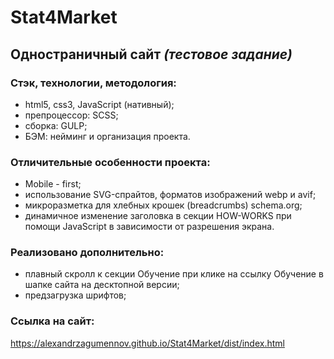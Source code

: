 # **Stat4Market**
## Одностраничный сайт *(тестовое задание)* 
### Стэк, технологии, методология:
* html5, css3, JavaScript (нативный);
* препроцессор: SCSS;
* сборка: GULP;
* БЭМ: нейминг и организация проекта.

### Отличительные особенности проекта: 
- Mobile - first;
- иcпользование SVG-спрайтов, форматов изображений webp и avif;
- микроразметка для хлебных крошек (breadcrumbs) schema.org; 
- динамичное изменение заголовка в секции HOW-WORKS при помощи JavaScript в зависимости от разрешения экрана.

### Реализовано дополнительно: 
- плавный скролл к секции Обучение при клике на ссылку Обучение в шапке сайта на десктопной версии; 
- предзагрузка шрифтов;
 
### Ссылка на сайт:  
https://alexandrzagumennov.github.io/Stat4Market/dist/index.html
